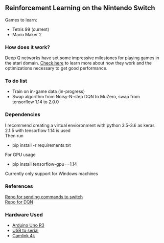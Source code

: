 ## Reinforcement Learning on the Nintendo Switch

Games to learn:
* Tetris 99 (current)
* Mario Maker 2

### How does it work?

Deep Q networks have set some impressive milestones for playing games in the atari domain. [Check here](https://towardsdatascience.com/advanced-dqns-playing-pac-man-with-deep-reinforcement-learning-3ffbd99e0814) to learn more about how they work and the optimizations necessary to get good performance.

### To do list
* Train on in-game data (in-progress)
* Swap algorithm from Noisy-N-step DQN to MuZero, swap from tensorflow 1.14 to 2.0.0

### Dependencies

I recommend creating a virtual envioronment with python 3.5-3.6 as keras 2.1.5 with tensorflow 1.14 is used  
Then run  
* pip install -r requirements.txt  

For GPU usage  
* pip install tensorflow-gpu==1.14  

Currently only support for Windows machines

### References

[Repo for sending commands to switch](https://github.com/wchill/SwitchInputEmulator)  
[Repo for DQN](https://github.com/jakegrigsby/AdvancedPacmanDQNs)

### Hardware Used
* [Arduino Uno R3](https://www.amazon.com/Sintron-UNO-R3-ATMEGA328P-Arduino/dp/B073DYD97C/ref=sxin_2_ac_d_pm?ac_md=1-0-VW5kZXIgJDEw-ac_d_pm&cv_ct_cx=arduino+uno+r3&keywords=arduino+uno+r3&pd_rd_i=B073DYD97C&pd_rd_r=9305d6a8-c762-46e8-b3f8-356745bc8a6d&pd_rd_w=z4ysu&pd_rd_wg=MwvP1&pf_rd_p=0e223c60-bcf8-4663-98f3-da892fbd4372&pf_rd_r=RAANRF34YJKT950W9MVQ&psc=1&qid=1584519878&s=electronics)
* [USB to serial](https://www.amazon.com/gp/product/B01CYBHM26/ref=ppx_yo_dt_b_asin_title_o00_s00?ie=UTF8&psc=1)
* [Camlink 4k](https://www.amazon.com/gp/product/B07K3FN5MR/ref=ppx_yo_dt_b_asin_title_o02_s00?ie=UTF8&psc=1)